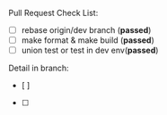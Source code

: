 Pull Request Check List:
- [ ] rebase origin/dev branch (**passed**)
- [ ] make format & make build  (**passed**)
- [ ] union test or test in dev env(**passed**)

Detail in branch:
- [ ]
- [ ]
